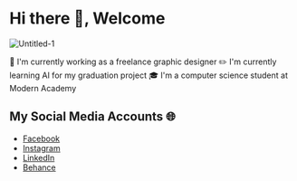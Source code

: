 # Hi there 👋, Welcome
![Untitled-1](https://github.com/user-attachments/assets/cf77b54a-dc5d-40c2-954a-cca5958709d6)


🎨 I'm currently working as a freelance graphic designer
✏️ I'm currently learning AI for my graduation project
🎓 I'm a computer science student at Modern Academy

## My Social Media Accounts 🌐
- [Facebook](https://www.facebook.com/mahmoud.alaa.458122)
- [Instagram](https://www.instagram.com/mahmoud_alaa39/)
- [LinkedIn](https://www.linkedin.com/in/mahmoud-s-936713248/)
- [Behance](https://www.behance.net/mahmoudsallam12)
